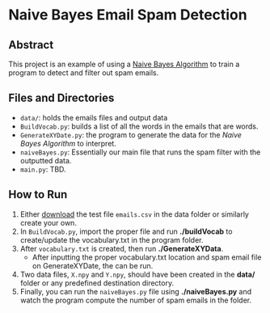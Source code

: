 # Naive Bayes Email Spam Detection

## Abstract
This project is an example of using a [Naive Bayes Algorithm](https://en.wikipedia.org/wiki/Naive_Bayes_classifier) to train a program to detect and filter out spam emails.

## Files and Directories
* `data/`: holds the emails files and output data 
* `BuildVocab.py`: builds a list of all the words in the emails that are words.
* `GenerateXYDate.py`: the program to generate the data for the _Naive Bayes Algorithm_ to interpret.
* `naiveBayes.py`: Essentially our main file that runs the spam filter with the outputted data.
* `main.py`: TBD.

## How to Run
1. Either [download](https://www.kaggle.com/datasets/balaka18/email-spam-classification-dataset-csv) the test file `emails.csv` in the data folder or similarly create your own.
2. In `BuildVocab.py`, import the proper file and run **./buildVocab** to create/update the vocabulary.txt in the program folder.
3. After `vocabulary.txt` is created, then run **./GenerateXYData**.
    - After inputting the proper vocabulary.txt location and spam email file on GenerateXYDate, the can be run.
4. Two data files, `X.npy` and `Y.npy`, should have been created in the **data/** folder or any predefined destination directory.
5. Finally, you can run the `naiveBayes.py` file using **./naiveBayes.py** and watch the program compute the number of spam emails in the folder.
